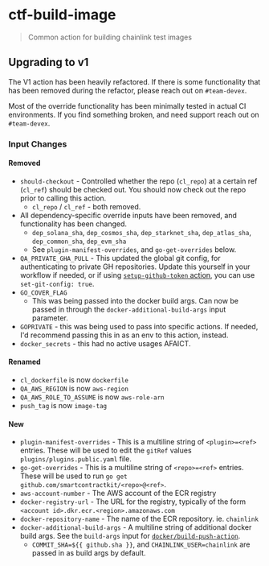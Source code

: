 # ctf-build-image

> Common action for building chainlink test images

## Upgrading to v1

The V1 action has been heavily refactored. If there is some functionality that
has been removed during the refactor, please reach out on `#team-devex`.

Most of the override functionality has been minimally tested in actual CI
environments. If you find something broken, and need support reach out on
`#team-devex`.

### Input Changes

#### Removed

- `should-checkout` - Controlled whether the repo (`cl_repo`) at a certain ref
  (`cl_ref`) should be checked out. You should now check out the repo prior to
  calling this action.
  - `cl_repo` / `cl_ref` - both removed.
- All dependency-specific override inputs have been removed, and functionality
  has been changed.
  - `dep_solana_sha`, `dep_cosmos_sha`, `dep_starknet_sha`, `dep_atlas_sha`,
    `dep_common_sha`, `dep_evm_sha`
  - See `plugin-manifest-overrides`, and `go-get-overrides` below.
- `QA_PRIVATE_GHA_PULL` - This updated the global git config, for authenticating
  to private GH repositories. Update this yourself in your workflow if needed,
  or if using
  [`setup-github-token` action](https://github.com/smartcontractkit/.github/blob/main/actions/setup-github-token/action.yml),
  you can use `set-git-config: true`.
- `GO_COVER_FLAG`
  - This was being passed into the docker build args. Can now be passed in
    through the `docker-additional-build-args` input parameter.
- `GOPRIVATE` - this was being used to pass into specific actions. If needed,
  I'd recommend passing this in as an env to this action, instead.
- `docker_secrets` - this had no active usages AFAICT.

#### Renamed

- `cl_dockerfile` is now `dockerfile`
- `QA_AWS_REGION` is now `aws-region`
- `QA_AWS_ROLE_TO_ASSUME` is now `aws-role-arn`
- `push_tag` is now `image-tag`

#### New

- `plugin-manifest-overrides` - This is a multiline string of `<plugin>=<ref>`
  entries. These will be used to edit the `gitRef` values
  `plugins/plugins.public.yaml` file.
- `go-get-overrides` - This is a multiline string of `<repo>=<ref>` entries.
  These will be used to run `go get github.com/smartcontractkit/<repo>@<ref>`.
- `aws-account-number` - The AWS account of the ECR registry
- `docker-registry-url` - The URL for the registry, typically of the form
  `<account id>.dkr.ecr.<region>.amazonaws.com`
- `docker-repository-name` - The name of the ECR repository. ie. `chainlink`
- `docker-additional-build-args` - A multiline string of additional docker build
  args. See the `build-args` input for
  [`docker/build-push-action`](https://github.com/docker/build-push-action#customizing).
  - `COMMIT_SHA=${{ github.sha }}`, and `CHAINLINK_USER=chainlink` are passed in
    as build args by default.
